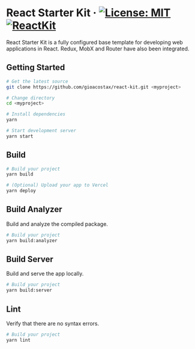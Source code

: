 # React Starter Kit · [![License: MIT](https://img.shields.io/badge/License-MIT-yellow.svg)](https://opensource.org/licenses/MIT) [![ReactKit](https://github.com/gioacostax/react-kit/actions/workflows/node.js.yml/badge.svg?branch=master)](https://github.com/gioacostax/react-kit/actions/workflows/node.js.yml)

React Starter Kit is a fully configured base template for developing web applications in React. Redux, MobX and Router have also been integrated.

## Getting Started

```bash
# Get the latest source
git clone https://github.com/gioacostax/react-kit.git <myproject>

# Change directory
cd <myproject>

# Install dependencies
yarn

# Start development server
yarn start
```

## Build

```bash
# Build your project
yarn build

# (Optional) Upload your app to Vercel
yarn deploy
```

## Build Analyzer
Build and analyze the compiled package.

```bash
# Build your project
yarn build:analyzer
```

## Build Server
Build and serve the app locally.

```bash
# Build your project
yarn build:server
```

## Lint
Verify that there are no syntax errors.

```bash
# Build your project
yarn lint
